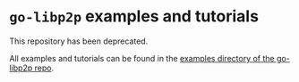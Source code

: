 # `go-libp2p` examples and tutorials

This repository has been deprecated.

All examples and tutorials can be found in the [examples directory of the go-libp2p repo](https://github.com/libp2p/go-libp2p/tree/master/examples).
